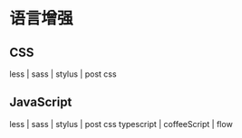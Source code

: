 # 语言增强

## CSS
less | sass | stylus | post css

## JavaScript
less | sass | stylus | post css
typescript | coffeeScript | flow

